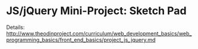 # JS/jQuery Mini-Project: Sketch Pad

Details:
http://www.theodinproject.com/curriculum/web_development_basics/web_programming_basics/front_end_basics/project_js_jquery.md




